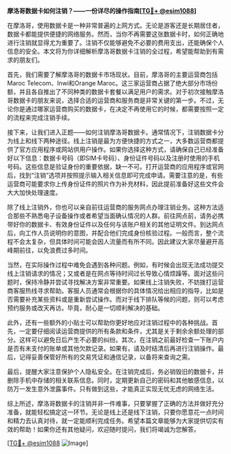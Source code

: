 **摩洛哥数据卡如何注销？——一份详尽的操作指南[[TG💪+ @esim1088](https://t.me/s/esim1088)]**

在摩洛哥，使用数据卡是一种非常普遍的上网方式。无论是游客还是长期居住者，数据卡都能提供便捷的网络服务。然而，当你不再需要这张数据卡时，如何正确地进行注销就显得尤为重要了。注销不仅能够避免不必要的费用支出，还能确保个人信息的安全。本文将为你详细解析摩洛哥数据卡注销的全过程，希望能帮助到有需求的朋友们。

首先，我们需要了解摩洛哥的数据卡市场现状。目前，摩洛哥的主要运营商包括Maroc Telecom、Inwi和Orange Maroc。这三家运营商占据了绝大部分市场份额，并且各自推出了不同种类的数据卡套餐以满足用户的需求。对于初次接触摩洛哥数据卡的朋友来说，选择合适的运营商和服务商是非常关键的第一步。不过，无论你是通过哪家运营商购买的数据卡，在决定不再使用它的时候，都需要按照一定的流程来完成注销手续。

接下来，让我们进入正题——如何注销摩洛哥数据卡。通常情况下，注销数据卡分为线上和线下两种途径。线上注销是最为方便快捷的方式之一，大多数运营商都提供了官方应用程序或网站供用户操作。如果你选择这种方式，请确保自己已经准备好以下信息：数据卡号码（即SIM卡号码）、身份证件号码以及注册时使用的手机号码。这些信息是验证身份的重要依据，缺一不可。打开运营商的应用程序或官网后，找到“注销”选项并按照提示输入相关信息即可完成申请。需要注意的是，有些运营商可能要求你上传身份证件的照片作为补充材料，因此提前准备好这些文件会大大加快处理速度。

除了线上注销外，你也可以亲自前往运营商的服务网点办理注销业务。这种方法适合那些不熟悉电子设备操作或者希望当面确认情况的人群。前往网点前，请务必携带好你的数据卡、有效身份证件以及任何与该账户相关的其他证明文件。到达网点后，向工作人员说明你的意图，并配合他们完成身份核验过程。一般而言，整个流程不会太复杂，但具体时间可能会因人流量而有所不同。因此建议大家尽量避开高峰期前往，以免浪费过多时间。

当然，在实际操作过程中难免会遇到各种问题。例如，有时候会出现无法成功提交线上注销请求的情况；又或者是在网点等待时间过长导致心情烦躁等。面对这些问题时，保持冷静并尝试寻找解决方案非常重要。如果线上注销失败，不妨拨打运营商客服热线寻求帮助。客服人员通常会根据你的具体情况给出相应的指导，比如是否需要补充某些资料或是重新尝试操作。而对于线下排队等候的问题，则可以考虑预约服务或改天再访。毕竟，耐心是一切顺利解决的基础。

此外，还有一些额外的小贴士可以帮助你更好地应对注销过程中的各种挑战。首先，一定要仔细阅读运营商提供的所有条款和条件，尤其是关于剩余余额处理的部分。这样可以避免日后产生不必要的纠纷。其次，在注销之前最好检查一下账户内是否有未支付的账单或其他欠款记录。如果有，请及时结清后再进行注销操作。最后，记得妥善保管好所有的交易凭证和通信记录，以备将来查询之需。

最后，提醒大家注意保护个人隐私安全。在注销完成后，务必销毁旧的数据卡，并删除手机中存储的相关联系信息。同时，定期更新自己的密码和其他敏感信息，以防万一发生意外泄露事件。只有做到这些，才能真正实现无忧无虑的网络生活。

综上所述，摩洛哥数据卡的注销并非一件难事，只要掌握了正确的方法并做好充分准备，就能轻松搞定这一环节。无论是线上还是线下注销，只要你愿意花一点时间和精力去认真对待，就一定能顺利完成任务。希望本篇文章能够为大家提供切实有效的帮助！如果你还有其他疑问，欢迎随时提问，我们将竭诚为您解答。

[[TG💪+ @esim1088](https://t.me/s/esim1088) ![Image](https://i.postimg.cc/4NQfJmqS/Snipaste-2025-05-13-00-14-12.png)]